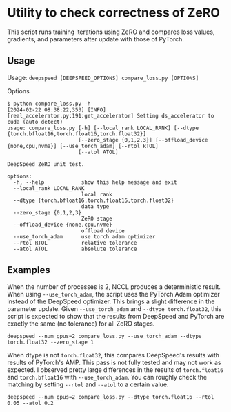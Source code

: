 # Utility to check correctness of ZeRO

This script runs training iterations using ZeRO and compares loss values, gradients, and parameters after update with those of PyTorch.

## Usage

Usage: `deepspeed [DEEPSPEED_OPTIONS] compare_loss.py [OPTIONS]`

Options

```
$ python compare_loss.py -h
[2024-02-22 08:38:22,353] [INFO] [real_accelerator.py:191:get_accelerator] Setting ds_accelerator to cuda (auto detect)
usage: compare_loss.py [-h] [--local_rank LOCAL_RANK] [--dtype {torch.bfloat16,torch.float16,torch.float32}]
                       [--zero_stage {0,1,2,3}] [--offload_device {none,cpu,nvme}] [--use_torch_adam] [--rtol RTOL]
                       [--atol ATOL]

DeepSpeed ZeRO unit test.

options:
  -h, --help            show this help message and exit
  --local_rank LOCAL_RANK
                        local rank
  --dtype {torch.bfloat16,torch.float16,torch.float32}
                        data type
  --zero_stage {0,1,2,3}
                        ZeRO stage
  --offload_device {none,cpu,nvme}
                        offload device
  --use_torch_adam      use torch adam optimizer
  --rtol RTOL           relative tolerance
  --atol ATOL           absolute tolerance
```

## Examples

When the number of processes is 2, NCCL produces a deterministic result.
When using `--use_torch_adam`, the script uses the PyTorch Adam optimizer instead of the DeepSpeed optimizer.
This brings a slight difference in the parameter update.
Given `--use_torch_adam` and `--dtype torch.float32`, this script is expected to show that the results from DeepSpeed and PyTorch are exactly the same (no tolerance) for all ZeRO stages.

```
deepspeed --num_gpus=2 compare_loss.py --use_torch_adam --dtype torch.float32 --zero_stage 1
```

When dtype is not `torch.float32`, this compares DeepSpeed's results with results of PyTorch's AMP.
This pass is not fully tested and may not work as expected.
I observed pretty large differences in the results of `torch.float16` and `torch.bfloat16` with `--use_torch_adam`.
You can roughly check the matching by setting `--rtol` and `--atol` to a certain value.

```
deepspeed --num_gpus=2 compare_loss.py --dtype torch.float16 --rtol 0.05 --atol 0.2
```
